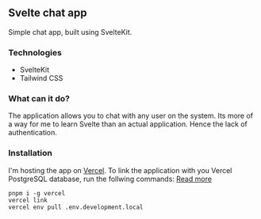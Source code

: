 ## Svelte chat app
Simple chat app, built using SvelteKit.

### Technologies
- SvelteKit
- Tailwind CSS

### What can it do?
The application allows you to chat with any user on the system. Its more of a way for me to learn Svelte than an actual application. Hence the lack of authentication.

### Installation
I'm hosting the app on [Vercel](https://vercel.com/). To link the application with you Vercel PostgreSQL database, run the follwing commands:
[Read more](https://vercel.com/docs/cli)
```
pnpm i -g vercel
vercel link
vercel env pull .env.development.local
```
